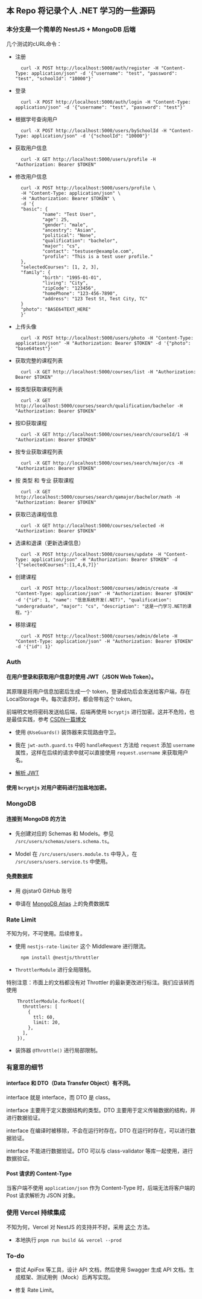 ## 本 Repo 将记录个人 .NET 学习的一些源码

### 本分支是一个简单的 NestJS + MongoDB 后端

几个测试的cURL命令：

- 注册

        curl -X POST http://localhost:5000/auth/register -H "Content-Type: application/json" -d '{"username": "test", "password": "test", "schoolId": "10000"}'

- 登录

        curl -X POST http://localhost:5000/auth/login -H "Content-Type: application/json" -d '{"username": "test", "password": "test"}'

- 根据学号查询用户

        curl -X POST http://localhost:5000/users/bySchoolId -H "Content-Type: application/json" -d '{"schoolId": "10000"}'

- 获取用户信息

        curl -X GET http://localhost:5000/users/profile -H "Authorization: Bearer $TOKEN"

- 修改用户信息

        curl -X POST http://localhost:5000/users/profile \
        -H "Content-Type: application/json" \
        -H "Authorization: Bearer $TOKEN" \
        -d '{
        "basic": {
                "name": "Test User",
                "age": 25,
                "gender": "male",
                "ancestry": "Asian",
                "political": "None",
                "qualification": "bachelor",
                "major": "cs",
                "contact": "testuser@example.com",
                "profile": "This is a test user profile."
        },
        "selectedCourses": [1, 2, 3],
        "family": {
                "birth": "1995-01-01",
                "living": "City",
                "zipCode": "123456",
                "homePhone": "123-456-7890",
                "address": "123 Test St, Test City, TC"
        }
        "photo": "BASE64TEXT_HERE"
        }'

- 上传头像

        curl -X POST http://localhost:5000/users/photo -H "Content-Type: application/json" -H "Authorization: Bearer $TOKEN" -d '{"photo": "base64test"}'

- 获取完整的课程列表

        curl -X GET http://localhost:5000/courses/list -H "Authorization: Bearer $TOKEN"

- 按类型获取课程列表

        curl -X GET http://localhost:5000/courses/search/qualification/bachelor -H "Authorization: Bearer $TOKEN"

- 按ID获取课程

        curl -X GET http://localhost:5000/courses/search/courseId/1 -H "Authorization: Bearer $TOKEN"

- 按专业获取课程列表

        curl -X GET http://localhost:5000/courses/search/major/cs -H "Authorization: Bearer $TOKEN"

- 按 类型 和 专业 获取课程

        curl -X GET http://localhost:5000/courses/search/qamajor/bachelor/math -H "Authorization: Bearer $TOKEN"

- 获取已选课程信息

        curl -X GET http://localhost:5000/courses/selected -H "Authorization: Bearer $TOKEN"

- 选课和退课（更新选课信息）

        curl -X POST http://localhost:5000/courses/update -H "Content-Type: application/json" -H "Authorization: Bearer $TOKEN" -d '{"selectedCourses":[1,4,6,7]}'

- 创建课程

        curl -X POST http://localhost:5000/courses/admin/create -H "Content-Type: application/json" -H "Authorization: Bearer $TOKEN" -d '{"id": 1, "name": "信息系统开发(.NET)", "qualification": "undergraduate", "major": "cs", "description": "这是一门学习.NET的课程。"}'

- 移除课程

        curl -X POST http://localhost:5000/courses/admin/delete -H "Content-Type: application/json" -H "Authorization: Bearer $TOKEN" -d '{"id": 1}'


### Auth

#### 在用户登录和获取用户信息时使用 JWT（JSON Web Token）。

其原理是将用户信息加密后生成一个 token，登录成功后会发送给客户端，存在 LocalStorage 中。每次请求时，都会带有这个 token。

前端明文地将密码发送给后端，后端再使用 `bcryptjs` 进行加密。这并不危险，也是最佳实践，参考 [CSDN一篇博文](https://blog.csdn.net/sinat_34820292/article/details/113750467)

- 使用 `@UseGuards()` 装饰器来实现路由守卫。

- 我在 `jwt-auth.guard.ts` 中的 `handleRequest` 方法给 `request` 添加 `username` 属性，这样在后续的请求中就可以直接使用 `request.username` 来获取用户名。

- [解析 JWT](https://jwt.io/)

#### 使用 `bcryptjs` 对用户密码进行加盐地加密。

### MongoDB

#### 连接到 MongoDB 的方法

- 先创建对应的 Schemas 和 Models。参见 `/src/users/schemas/users.schema.ts`。

- Model 在 `/src/users/users.module.ts` 中导入，在 `/src/users/users.service.ts` 中使用。

#### 免费数据库

- 用 @jstar0 GitHub 账号

- 申请在 [MongoDB Atlas](cloud.mongodb.com) 上的免费数据库

### Rate Limit

不知为何，不可使用。后续修复。

- 使用 `nestjs-rate-limiter` 这个 Middleware 进行限流。

        npm install @nestjs/throttler

- `ThrottlerModule` 进行全局限制。

特别注意：市面上的文档都没有对 Throttler 的最新更改进行标注。我们应该转而使用

```
    ThrottlerModule.forRoot({
      throttlers: [
        {
          ttl: 60,
          limit: 20,
        },
      ],
    }),
```

- 装饰器 `@Throttle()` 进行局部限制。

### 有意思的细节

#### interface 和 DTO（Data Transfer Object）有不同。

interface 就是 interface，而 DTO 是 class。

interface 主要用于定义数据结构的类型。DTO 主要用于定义传输数据的结构，并进行数据验证。

interface 在编译时被移除，不会在运行时存在。DTO 在运行时存在，可以进行数据验证。

interface 不能进行数据验证。DTO 可以与 class-validator 等库一起使用，进行数据验证。

#### Post 请求的 Content-Type

当客户端不使用 `application/json` 作为 Content-Type 时，后端无法将客户端的 Post 请求解析为 JSON 对象。

### 使用 Vercel 持续集成

不知为何，Vercel 对 NestJS 的支持并不好。采用 [这个](https://www.technog.com.br/blog/tips-and-tricks/how-to-deploy-a-nestjs-app-for-free-on-vercel/) 方法。

- 本地执行 `pnpm run build && vercel --prod`

### To-do

- 尝试 ApiFox 等工具，设计 API 文档，然后使用 Swagger 生成 API 文档。生成框架、测试用例（Mock）后再写实现。

- 修复 Rate Limit。